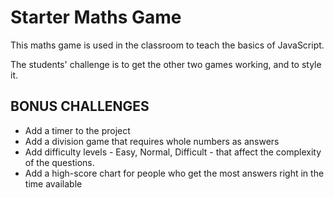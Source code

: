 # Starter Maths Game

This maths game is used in the classroom to teach the basics of JavaScript.

The students' challenge is to get the other two games working, and to style it.

## BONUS CHALLENGES

* Add a timer to the project
* Add a division game that requires whole numbers as answers
* Add difficulty levels - Easy, Normal, Difficult - that affect the complexity of the questions.
* Add a high-score chart for people who get the most answers right in the time available
